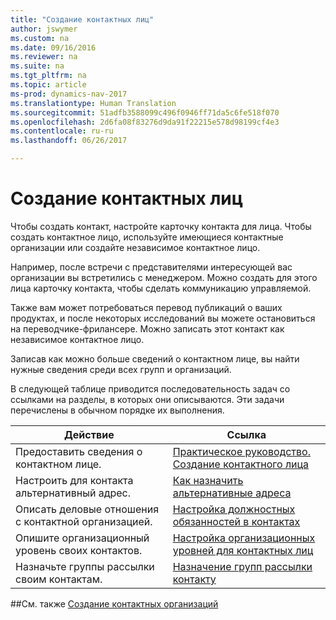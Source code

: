 ```yaml
---
title: "Создание контактных лиц"
author: jswymer
ms.custom: na
ms.date: 09/16/2016
ms.reviewer: na
ms.suite: na
ms.tgt_pltfrm: na
ms.topic: article
ms-prod: dynamics-nav-2017
ms.translationtype: Human Translation
ms.sourcegitcommit: 51adfb3588099c496f0946ff71da5c6fe518f070
ms.openlocfilehash: 2d6fa08f83276d9da91f22215e578d98199cf4e3
ms.contentlocale: ru-ru
ms.lasthandoff: 06/26/2017

---
```

# <a name="create-contact-persons"></a>Создание контактных лиц
Чтобы создать контакт, настройте карточку контакта для лица. Чтобы создать контактное лицо, используйте имеющиеся контактные организации или создайте независимое контактное лицо.

Например, после встречи с представителями интересующей вас организации вы встретились с менеджером. Можно создать для этого лица карточку контакта, чтобы сделать коммуникацию управляемой.

Также вам может потребоваться перевод публикаций о ваших продуктах, и после некоторых исследований вы можете остановиться на переводчике-фрилансере. Можно записать этот контакт как независимое контактное лицо.

Записав как можно больше сведений о контактном лице, вы найти нужные сведения среди всех групп и организаций.

В следующей таблице приводится последовательность задач со ссылками на разделы, в которых они описываются. Эти задачи перечислены в обычном порядке их выполнения.

|Действие |Ссылка |
|---|----|
|Предоставить сведения о контактном лице.|[Практическое руководство. Создание контактного лица](marketing-how-create-contact-persons.md)|
|Настроить для контакта альтернативный адрес.|[Как назначить альтернативные адреса](marketing-how-assign-alternative-address.md)|
|Описать деловые отношения с контактной организацией.|[Настройка должностных обязанностей в контактах](marketing-job-responsibilities.md)|
|Опишите организационный уровень своих контактов.|[Настройка организационных уровней для контактных лиц](marketing-organizational-levels.md)|
|Назначьте группы рассылки своим контактам.|[Назначение групп рассылки контакту](marketing-mailing-groups.md#assign-mailing-groups-to-a-contact)|

##<a name="see-also"></a>См. также
[Создание контактных организаций](marketing-create-contact-companies.md)

